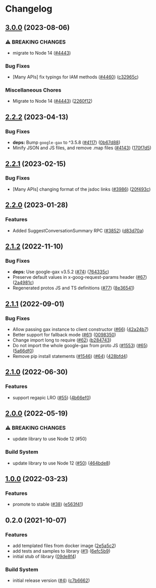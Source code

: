 # Changelog

## [3.0.0](https://github.com/googleapis/google-cloud-node/compare/data-fusion-v2.2.2...data-fusion-v3.0.0) (2023-08-06)


### ⚠ BREAKING CHANGES

* migrate to Node 14 ([#4443](https://github.com/googleapis/google-cloud-node/issues/4443))

### Bug Fixes

* [Many APIs] fix typings for IAM methods ([#4460](https://github.com/googleapis/google-cloud-node/issues/4460)) ([c32965c](https://github.com/googleapis/google-cloud-node/commit/c32965c0c4a5975ba37371ecd819d9cffb080aa5))


### Miscellaneous Chores

* Migrate to Node 14 ([#4443](https://github.com/googleapis/google-cloud-node/issues/4443)) ([2260f12](https://github.com/googleapis/google-cloud-node/commit/2260f12543d171bda95345e53475f5f0fdc45770))

## [2.2.2](https://github.com/googleapis/google-cloud-node/compare/data-fusion-v2.2.1...data-fusion-v2.2.2) (2023-04-13)


### Bug Fixes

* **deps:** Bump `google-gax` to ^3.5.8 ([#4117](https://github.com/googleapis/google-cloud-node/issues/4117)) ([0b67d88](https://github.com/googleapis/google-cloud-node/commit/0b67d883963643ce1b4f6d2ccd3e8d37adf6e029))
* Minify JSON and JS files, and remove .map files ([#4143](https://github.com/googleapis/google-cloud-node/issues/4143)) ([170f7d5](https://github.com/googleapis/google-cloud-node/commit/170f7d57b8fd344d182a8e758867b8124722eebc))

## [2.2.1](https://github.com/googleapis/google-cloud-node/compare/data-fusion-v2.2.0...data-fusion-v2.2.1) (2023-02-15)


### Bug Fixes

* [Many APIs] changing format of the jsdoc links ([#3986](https://github.com/googleapis/google-cloud-node/issues/3986)) ([20f493c](https://github.com/googleapis/google-cloud-node/commit/20f493c94f7d6626d932b2610e00cbdd5df55f22))

## [2.2.0](https://github.com/googleapis/google-cloud-node/compare/data-fusion-v2.1.2...data-fusion-v2.2.0) (2023-01-28)


### Features

* Added SuggestConversationSummary RPC ([#3852](https://github.com/googleapis/google-cloud-node/issues/3852)) ([d83d70a](https://github.com/googleapis/google-cloud-node/commit/d83d70a25f78812a44c4476b2149fbdef0a2baa1))

## [2.1.2](https://github.com/googleapis/nodejs-data-fusion/compare/v2.1.1...v2.1.2) (2022-11-10)


### Bug Fixes

* **deps:** Use google-gax v3.5.2 ([#74](https://github.com/googleapis/nodejs-data-fusion/issues/74)) ([764335c](https://github.com/googleapis/nodejs-data-fusion/commit/764335ce183a3f2557cc6555c87ebe6a2b4f2251))
* Preserve default values in x-goog-request-params header ([#67](https://github.com/googleapis/nodejs-data-fusion/issues/67)) ([2a4981c](https://github.com/googleapis/nodejs-data-fusion/commit/2a4981c4677c451783b309669abd93138fcde971))
* Regenerated protos JS and TS definitions ([#77](https://github.com/googleapis/nodejs-data-fusion/issues/77)) ([8e36541](https://github.com/googleapis/nodejs-data-fusion/commit/8e365416725258222a210c3e2b5731b9f1fab48f))

## [2.1.1](https://github.com/googleapis/nodejs-data-fusion/compare/v2.1.0...v2.1.1) (2022-09-01)


### Bug Fixes

* Allow passing gax instance to client constructor ([#66](https://github.com/googleapis/nodejs-data-fusion/issues/66)) ([42a24b7](https://github.com/googleapis/nodejs-data-fusion/commit/42a24b79cd87fed6cb480edf9e10ab72b6d63aba))
* Better support for fallback mode ([#61](https://github.com/googleapis/nodejs-data-fusion/issues/61)) ([0098350](https://github.com/googleapis/nodejs-data-fusion/commit/0098350779b5f2d26d4385c44981ebe2a2ba1d17))
* Change import long to require ([#62](https://github.com/googleapis/nodejs-data-fusion/issues/62)) ([b284743](https://github.com/googleapis/nodejs-data-fusion/commit/b284743fe36fa68aa5fe47f09dece179ad9915d4))
* Do not import the whole google-gax from proto JS ([#1553](https://github.com/googleapis/nodejs-data-fusion/issues/1553)) ([#65](https://github.com/googleapis/nodejs-data-fusion/issues/65)) ([5a66df0](https://github.com/googleapis/nodejs-data-fusion/commit/5a66df00bce6554e077cc554867cd5f4289681b4))
* Remove pip install statements ([#1546](https://github.com/googleapis/nodejs-data-fusion/issues/1546)) ([#64](https://github.com/googleapis/nodejs-data-fusion/issues/64)) ([428bfd4](https://github.com/googleapis/nodejs-data-fusion/commit/428bfd495a60857a1c5fc8b4f5e57c67d598b8cf))

## [2.1.0](https://github.com/googleapis/nodejs-data-fusion/compare/v2.0.0...v2.1.0) (2022-06-30)


### Features

* support regapic LRO ([#55](https://github.com/googleapis/nodejs-data-fusion/issues/55)) ([4b66ef0](https://github.com/googleapis/nodejs-data-fusion/commit/4b66ef068c5d82e150b4bf6f2943d1708d5b0194))

## [2.0.0](https://github.com/googleapis/nodejs-data-fusion/compare/v1.0.0...v2.0.0) (2022-05-19)


### ⚠ BREAKING CHANGES

* update library to use Node 12 (#50)

### Build System

* update library to use Node 12 ([#50](https://github.com/googleapis/nodejs-data-fusion/issues/50)) ([464bde8](https://github.com/googleapis/nodejs-data-fusion/commit/464bde8f22a351f3c1812a8ccae2a322437c5c2b))

## [1.0.0](https://github.com/googleapis/nodejs-data-fusion/compare/v0.2.0...v1.0.0) (2022-03-23)


### Features

* promote to stable ([#38](https://github.com/googleapis/nodejs-data-fusion/issues/38)) ([e563f41](https://github.com/googleapis/nodejs-data-fusion/commit/e563f415e2ca24b8f8c524c8044bcf75f26ef176))

## 0.2.0 (2021-10-07)


### Features

* add templated files from docker image ([2e5a5c2](https://www.github.com/googleapis/nodejs-data-fusion/commit/2e5a5c2646d7e31887ab788c96dc26c48c877e1e))
* add tests and samples to library ([#1](https://www.github.com/googleapis/nodejs-data-fusion/issues/1)) ([6efc5b9](https://www.github.com/googleapis/nodejs-data-fusion/commit/6efc5b94a5503edcd08f7bcf34f604ad644c2125))
* initial stub of library ([09de8f4](https://www.github.com/googleapis/nodejs-data-fusion/commit/09de8f4482387c1f54aec34b53c8cdf30d8e3f22))


### Build System

* initial release version ([#4](https://www.github.com/googleapis/nodejs-data-fusion/issues/4)) ([c7b6662](https://www.github.com/googleapis/nodejs-data-fusion/commit/c7b66626903c5ad588c244258b511f0a159ffde0))
